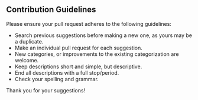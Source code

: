 ## Contribution Guidelines

Please ensure your pull request adheres to the following guidelines:

- Search previous suggestions before making a new one, as yours may be a duplicate.
- Make an individual pull request for each suggestion.
- New categories, or improvements to the existing categorization are welcome.
- Keep descriptions short and simple, but descriptive.
- End all descriptions with a full stop/period.
- Check your spelling and grammar.

Thank you for your suggestions!
